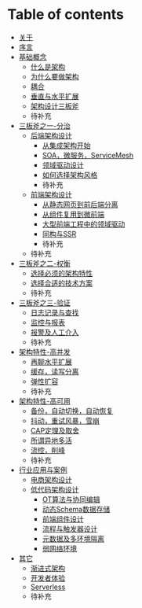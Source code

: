 # Table of contents

* [关于](README.md)
* [序言](prologue.md)
* [基础概念](basic/index.md)
  * [什么是架构](basic/whatis.md)
  * [为什么要做架构](basic/whyshould.md)
  * [耦合](basic/coupling.md)
  * [垂直与水平扩展](basic/extend.md)
  * [架构设计三板斧](basic/one-two-three.md)
  * 待补充
* [三板斧之一-分治](sep/index.md)
  * [后端架构设计](sep/backend.md)
    * [从集成架构开始](sep/aio.md)
    * [SOA，微服务，ServiceMesh](sep/soa.md)
    * [领域驱动设计](sep/ddd.md)
    * [如何选择架构风格](sep/style.md)
    * 待补充
  * [前端架构设计](sep/frontend.md)
    * [从静态网页到前后端分离](sep/frontend-history.md)
    * [从组件复用到微前端](sep/microfe.md)
    * [大型前端工程中的领域驱动](sep/fe-ddd.md)
    * [同构与SSR](sep/universal.md)
    * 待补充
  * 待补充
* [三板斧之二-权衡](decide/index.md)
  * [选择必须的架构特性](decide/feature.md)
  * [选择合适的技术方案](decide/tech.md)
  * 待补充
* [三板斧之三-验证](observe/index.md)
  * [日志记录与查找](observe/log.md)
  * [监控与报表](observe/chart.md)
  * [报警及人工介入](observe/manual.md)
  * 待补充
* [架构特性-高并发](concurrency/index.md)
  * [再聊水平扩展](concurrency/horz-extending.md)
  * [缓存，读写分离](concurrency/cache.md)
  * [弹性扩容](concurrency/scaling.md)
  * 待补充
* [架构特性-高可用](availability/index.md)
  * [备份，自动切换，自动恢复](availability/backup.md)
  * [抖动，重试风暴，雪崩](availability/retry.md)
  * [CAP定理及取舍](availability/cap.md)
  * [所谓异地多活](availability/ddc.md)
  * [流控，削峰](availability/flow-control.md)
  * 待补充
* [行业应用与案例](cases/inde.xmd)
  * [电商架构设计](cases/ecom/index.md)
  * [低代码架构设计](cases/nocode/index.md)
    * [OT算法与协同编辑](cases/nocode/ot.md)
    * [动态Schema数据存储](cases/nocode/dynamic-schema.md)
    * [前端组件设计](cases/nocode/components.md)
    * [流程与触发器设计](cases/nocode/flow.md)
    * [元数据及多环境隔离](cases/nocode/meta.md)
    * [弱网络环境](cases/nocode/bad-network.md)
* [其它](others/index.md)
  * [渐进式架构](others/progressive.md)
  * [开发者体验](others/dev-exp.md)
  * [Serverless](others/serverless.md)
  * 待补充